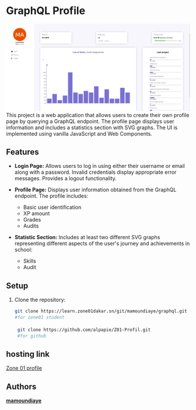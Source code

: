 # GraphQL Profile 
![alt text](./assets/profilepage.png)
This project is a web application that allows  users to create their own profile page by querying a GraphQL endpoint. The profile page displays user information and includes a statistics section with SVG graphs. The UI is implemented using vanilla JavaScript and Web Components.

## Features

- **Login Page:** Allows users to log in using either their username or email along with a password. Invalid credentials display appropriate error messages. Provides a logout functionality.

- **Profile Page:** Displays user information obtained from the GraphQL endpoint. The profile includes:
  - Basic user identification
  - XP amount
  - Grades
  - Audits
  

- **Statistic Section:** Includes at least two different SVG graphs representing different aspects of the user's journey and achievements in school:
  -  Skills
  - Audit 

## Setup

1. Clone the repository:

   ```bash
   git clone https://learn.zone01dakar.sn/git/mamoundiaye/graphql.git 
   #for zone01 student 

    git clone https://github.com/alpapie/Z01-Profil.git
    #for github
   ```
## hosting link
[Zone 01 profile](https://zone01profile.vercel.app/)

## Authors
**[mamoundiaye](https://github.com/alpapie?tab=repositories)**<br>